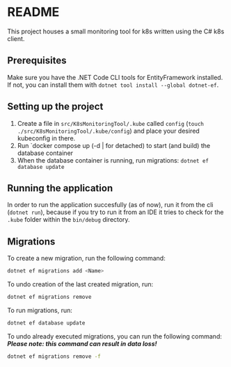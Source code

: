 # README

This project houses a small monitoring tool for k8s written using the C# k8s client.

## Prerequisites 
Make sure you have the .NET Code CLI tools for EntityFramework installed. \
If not, you can install them with `dotnet tool install --global dotnet-ef`.

## Setting up the project
1. Create a file in `src/K8sMonitoringTool/.kube` called `config` (`touch ./src/K8sMonitoringTool/.kube/config`) and place your desired kubeconfig in there.
2. Run `docker compose up (-d | for detached) to start (and build) the database container
3. When the database container is running, run migrations: `dotnet ef database update`

## Running the application
In order to run the application succesfully (as of now), run it from the cli (`dotnet run`), because if you try to run it from an IDE it tries to check for the `.kube` folder within the `bin/debug` directory.

## Migrations
To create a new migration, run the following command:

```bash
dotnet ef migrations add <Name>
```

To undo creation of the last created migration, run:
```bash
dotnet ef migrations remove
```

To run migrations, run:
```bash
dotnet ef database update
```

To undo already executed migrations, you can run the following command:\
***Please note: this command can result in data loss!***
```bash
dotnet ef migrations remove -f
```
